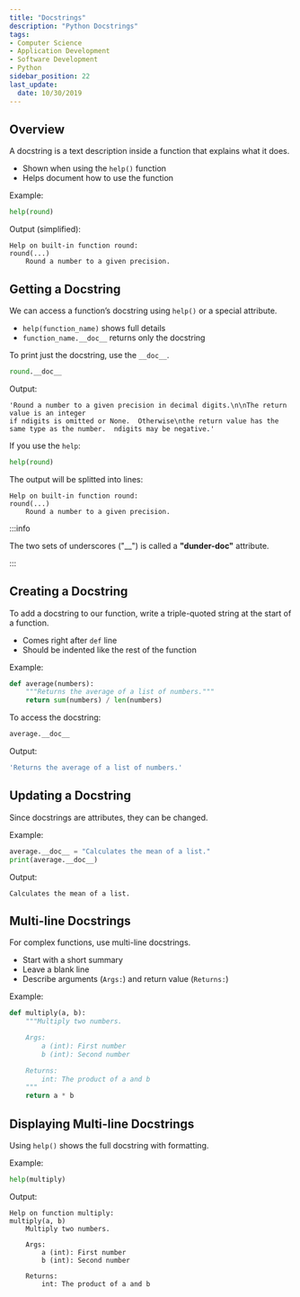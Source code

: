 ```yaml
---
title: "Docstrings"
description: "Python Docstrings"
tags: 
- Computer Science
- Application Development
- Software Development
- Python
sidebar_position: 22
last_update:
  date: 10/30/2019
---
```



## Overview

A docstring is a text description inside a function that explains what it does.  

- Shown when using the `help()` function  
- Helps document how to use the function  

Example:  

```python
help(round)
```  

Output (simplified):  

```
Help on built-in function round:
round(...)
    Round a number to a given precision.
```

## Getting a Docstring  

We can access a function’s docstring using `help()` or a special attribute.  

- `help(function_name)` shows full details  
- `function_name.__doc__` returns only the docstring  

To print just the docstring, use the `__doc__`.

```python
round.__doc__
```  

Output:  

```
'Round a number to a given precision in decimal digits.\n\nThe return value is an integer 
if ndigits is omitted or None.  Otherwise\nthe return value has the same type as the number.  ndigits may be negative.'
```

If you use the `help`:

```python
help(round)
```  

The output will be splitted into lines:

```
Help on built-in function round:
round(...)
    Round a number to a given precision.
```


:::info 

The two sets of underscores ("__") is called a **"dunder-doc"** attribute.

:::

## Creating a Docstring  

To add a docstring to our function, write a triple-quoted string at the start of a function.  

- Comes right after `def` line  
- Should be indented like the rest of the function  

Example:  

```python
def average(numbers):
    """Returns the average of a list of numbers."""
    return sum(numbers) / len(numbers)
```

To access the docstring:

```bash
average.__doc__ 
```

Output:

```bash
'Returns the average of a list of numbers.'  
```

## Updating a Docstring  

Since docstrings are attributes, they can be changed.  

Example:  

```python
average.__doc__ = "Calculates the mean of a list."
print(average.__doc__)
```  

Output:  

```
Calculates the mean of a list.
```

## Multi-line Docstrings  

For complex functions, use multi-line docstrings.  

- Start with a short summary  
- Leave a blank line  
- Describe arguments (`Args:`) and return value (`Returns:`)  

Example:  

```python
def multiply(a, b):
    """Multiply two numbers.

    Args:
        a (int): First number
        b (int): Second number

    Returns:
        int: The product of a and b
    """
    return a * b
```

## Displaying Multi-line Docstrings  

Using `help()` shows the full docstring with formatting.  

Example:  

```python
help(multiply)
```  

Output:  

```
Help on function multiply:
multiply(a, b)
    Multiply two numbers.

    Args:
        a (int): First number
        b (int): Second number

    Returns:
        int: The product of a and b
```